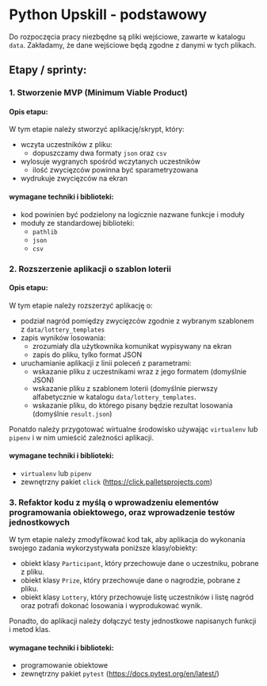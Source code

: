 # Python Upskill - podstawowy

Do rozpoczęcia pracy niezbędne są pliki wejściowe, zawarte w katalogu `data`. Zakładamy, że dane wejściowe będą zgodne z danymi w tych plikach.

## Etapy / sprinty:

### 1. Stworzenie MVP (Minimum Viable Product)
#### Opis etapu:
W tym etapie należy stworzyć aplikację/skrypt, który:
- wczyta uczestników z pliku:
    - dopuszczamy dwa formaty `json` oraz `csv` 
- wylosuje wygranych spośród wczytanych uczestników
    - ilość zwycięzców powinna być sparametryzowana
- wydrukuje zwycięzców na ekran

#### wymagane techniki i biblioteki:
- kod powinien być podzielony na logicznie nazwane funkcje i moduły
- moduły ze standardowej biblioteki:
    - `pathlib`
    - `json`
    - `csv`
    
    
### 2. Rozszerzenie aplikacji o szablon loterii
#### Opis etapu:
W tym etapie należy rozszerzyć aplikację o:
- podział nagród pomiędzy zwycięzców zgodnie z wybranym szablonem z `data/lottery_templates`
- zapis wyników losowania:
    - zrozumiały dla użytkownika komunikat wypisywany na ekran
    - zapis do pliku, tylko format JSON
- uruchamianie aplikacji z linii poleceń z parametrami:
    - wskazanie pliku z uczestnikami wraz z jego formatem (domyślnie JSON)
    - wskazanie pliku z szablonem loterii (domyślnie pierwszy alfabetycznie w katalogu `data/lottery_templates`.
    - wskazanie pliku, do którego pisany będzie rezultat losowania (domyślnie `result.json`)
    
Ponatdo należy przygotować wirtualne środowisko używając `virtualenv` lub `pipenv` i w nim umieścić zależności aplikacji. 
    
#### wymagane techniki i biblioteki:
- `virtualenv` lub `pipenv`
- zewnętrzny pakiet `click` (https://click.palletsprojects.com)

### 3. Refaktor kodu z myślą o wprowadzeniu elementów programowania obiektowego, oraz wprowadzenie testów jednostkowych
W tym etapie należy zmodyfikować kod tak, aby aplikacja do wykonania swojego zadania wykorzystywała poniższe klasy/obiekty:
- obiekt klasy `Participant`, który przechowuje dane o uczestniku, pobrane z pliku.
- obiekt klasy `Prize`, który przechowuje dane o nagrodzie, pobrane z pliku.
- obiekt klasy `Lottery`, który przechowuje listę uczestników i listę nagród oraz potrafi dokonać losowania i wyprodukować wynik.

Ponadto, do aplikacji należy dołączyć testy jednostkowe napisanych funkcji i metod klas.

#### wymagane techniki i biblioteki:
- programowanie obiektowe
- zewnętrzny pakiet `pytest` (https://docs.pytest.org/en/latest/)



